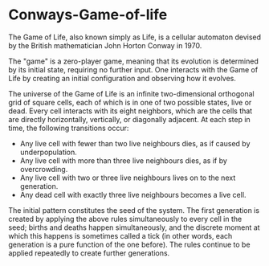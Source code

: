 # Conways-Game-of-life

The Game of Life, also known simply as Life, is a cellular automaton devised by the
British mathematician John Horton Conway in 1970.

The "game" is a zero-player game, meaning that its evolution is determined by its
initial state, requiring no further input. One interacts with the Game of Life by
creating an initial configuration and observing how it evolves.

The universe of the Game of Life is an infinite two-dimensional orthogonal grid of
square cells, each of which is in one of two possible states, live or dead. Every cell
interacts with its eight neighbors, which are the cells that are directly horizontally,
vertically, or diagonally adjacent. At each step in time, the following transitions occur:

<ul>
  <li>Any live cell with fewer than two live neighbours dies, as if caused by
  underpopulation.</li>
  <li>Any live cell with more than three live neighbours dies, as if by overcrowding.</li>
  <li>Any live cell with two or three live neighbours lives on to the next generation.</li>
  <li>Any dead cell with exactly three live neighbours becomes a live cell.</li>
</ul>


The initial pattern constitutes the seed of the system. The first generation is created
by applying the above rules simultaneously to every cell in the seed; births and deaths
happen simultaneously, and the discrete moment at which this happens is sometimes
called a tick (in other words, each generation is a pure function of the one before).
The rules continue to be applied repeatedly to create further generations.
